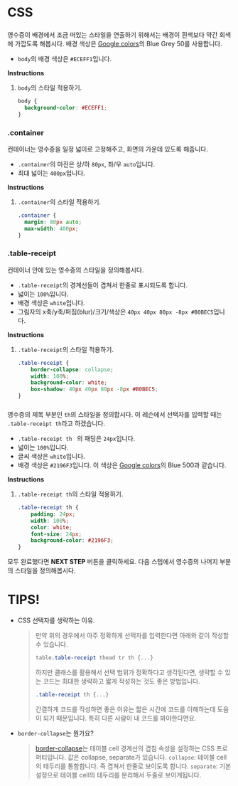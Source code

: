# CSS
### <body> 
영수증이 배경에서 조금 떠있는 스타일을 연출하기 위해서는 배경이 흰색보다 약간 회색에 가깝도록 해봅시다. 배경 색상은 [Google colors][999]의 Blue Grey 50를 사용합니다. 
* `body`의 배경 색상은 `#ECEFF1`입니다.

**Instructions**
1. `body`의 스타일 적용하기. 
    ```css
    body {
      background-color: #ECEFF1;
    }
    ```



### .container
컨테이너는 영수증을 일정 넓이로 고정해주고, 화면의 가운데 있도록 해줍니다.  
* `.container`의 마진은 상/하 `80px`, 좌/우 `auto`입니다.
* 최대 넓이는 `400px`입니다.

**Instructions**
1. `.container`의 스타일 적용하기. 
    ```css
    .container {
      margin: 80px auto;
      max-width: 400px;
    }
    ```



### .table-receipt 
컨테이너 안에 있는 영수증의 스타일을 정의해봅시다. 
* `.table-receipt`의 경계선들이 겹쳐서 한줄로 표시되도록 합니다. 
* 넓이는 `100%`입니다.
* 배경 색상은 `white`입니다.
* 그림자의 x축/y축/퍼짐(blur)/크기/색상은 `40px 40px 80px -8px #B0BEC5`입니다.

**Instructions**
1. `.table-receipt`의 스타일 적용하기. 
    ```css
    .table-receipt {
    	border-collapse: collapse;
    	width: 100%;
    	background-color: white;
    	box-shadow: 40px 40px 80px -8px #B0BEC5;
    }
    ```



### <th> 
영수증의 제목 부분인 `th`의 스타일을 정의합시다. 이 레슨에서 선택자를 입력할 때는 `.table-receipt th`라고 하겠습니다.
* `.table-receipt th ` 의 패딩은 `24px`입니다.
* 넓이는 `100%`입니다.
* 글씨 색상은 `white`입니다.
* 배경 색상은 `#2196F3`입니다. 이 색상은 [Google colors][999]의 Blue 500과 같습니다.

**Instructions**
1. `.table-receipt th`의 스타일 적용하기. 
    ```css
    .table-receipt th {
    	padding: 24px;
    	width: 100%;
    	color: white;
    	font-size: 24px;
    	background-color: #2196F3;
    }
    ```
    
    

모두 완료했다면 **NEXT STEP** 버튼을 클릭하세요. 다음 스텝에서 영수증의 나머지 부분의 스타일을 정의해봅시다. 

 


# TIPS! 
* CSS 선택자를 생략하는 이유.
    > 만약 위의 경우에서 아주 정확하게 선택자를 입력한다면 아래와 같이 작성할 수 있습니다.
    > ```css
    > table.table-receipt thead tr th {...}
    > ```
    > 하지만 클래스를 활용해서 선택 범위가 정확하다고 생각된다면, 생략할 수 있는 코드는 최대한 생략하고 짧게 작성하는 것도 좋은 방법입니다.
    > ```css
    > .table-receipt th {...}
    > ```
    > 간결하게 코드를 작성하면 좋은 이유는 짧은 시간에 코드를 이해하는데 도움이 되기 때문입니다. 특히 다른 사람이 내 코드를 봐야한다면요.
* `border-collapse`는 뭔가요?
    > [border-collapse][2]는 테이블 cell 경계선의 겹침 속성을 설정하는 CSS 프로퍼티입니다. 값은 collapse, separate가 있습니다. `collapse`: 테이블 cell의 테두리를 통합합니다. 즉 겹쳐서 한줄로 보이도록 합니다. `separate`: 기본설정으로 테이블 cell의 테두리를 분리해서 두줄로 보이게됩니다.

[1]: https://www.w3schools.com/cssref/css_selectors.asp
[2]: https://www.w3schools.com/CSSref/tryit.asp?filename=trycss_border-collapse
[999]: https://material.io/design/color/#color-usage-palettes